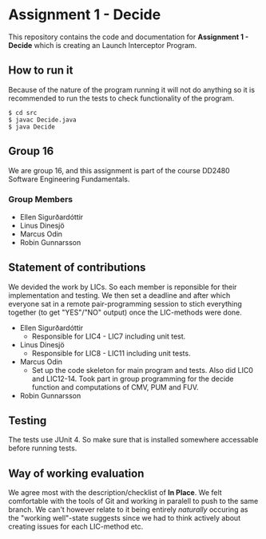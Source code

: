 # Assignment 1 - Decide
This repository contains the code and documentation for **Assignment 1 - Decide** which is creating an Launch Interceptor Program.

## How to run it
Because of the nature of the program running it will not do anything so it is recommended to run the tests to check functionality of the program.
```
$ cd src
$ javac Decide.java
$ java Decide
```

## Group 16
We are group 16, and this assignment is part of the course DD2480 Software Engineering Fundamentals.

### Group Members
- Ellen Sigurðardóttir
- Linus Dinesjö
- Marcus Odin
- Robin Gunnarsson

## Statement of contributions
We devided the work by LICs. So each member is reponsible for their implementation and testing. We then set a deadline and after which everyone sat in a remote pair-programming session to stich everything together (to get "YES"/"NO" output) once the LIC-methods were done.

- Ellen Sigurðardóttir
  - Responsible for LIC4 - LIC7 including unit test. 
- Linus Dinesjö
  - Responsible for LIC8 - LIC11 including unit tests.
- Marcus Odin
  - Set up the code skeleton for main program and tests. Also did LIC0 and LIC12-14. Took part in group programming for the decide function and computations of CMV, PUM and FUV. 
- Robin Gunnarsson

## Testing
The tests use JUnit 4. So make  sure that is installed somewhere accessable before running tests.

## Way of working evaluation
We agree most with the description/checklist of **In Place**. We felt comfortable with the tools of Git and working in paralell to push to the same branch. We can't however relate to it being entirely *naturally* occuring as the "working well"-state suggests since we had to think actively about creating issues for each LIC-method etc.